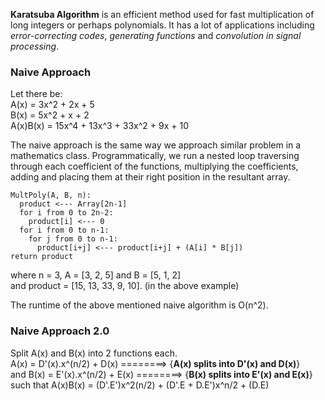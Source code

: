 **Karatsuba Algorithm** is an efficient method used for fast multiplication of long integers or perhaps polynomials. It has a lot of applications including *error-correcting codes*, *generating functions* and *convolution in signal processing*.  
### Naive Approach
  
Let there be:  
A(x) = 3x^2 + 2x + 5  
B(x) = 5x^2 + x + 2  
A(x)B(x) = 15x^4 + 13x^3 + 33x^2 + 9x + 10  
  
The naive approach is the same way we approach similar problem in a mathematics class. Programmatically, we run a nested loop traversing through each coefficient of the functions, multiplying the coefficients, adding and placing them at their right position in the resultant array.  
```
MultPoly(A, B, n):
  product <--- Array[2n-1]
  for i from 0 to 2n-2:
    product[i] <--- 0
  for i from 0 to n-1:
    for j from 0 to n-1:
      product[i+j] <--- product[i+j] + (A[i] * B[j])
return product
```
where n = 3, A = [3, 2, 5] and B = [5, 1, 2]  
and product = [15, 13, 33, 9, 10]. (in the above example)  

The runtime of the above mentioned naive algorithm is O(n^2).  
  
### Naive Approach 2.0  
  
Split A(x) and B(x) into 2 functions each.  
A(x) = D'(x).x^(n/2) + D(x)  ========> {**A(x) splits into D'(x) and D(x)**}  
and B(x) = E'(x).x^(n/2) + E(x)  ========> {**B(x) splits into E'(x) and E(x)**}  
such that A(x)B(x) = (D'.E')x^2(n/2) + (D'.E + D.E')x^n/2 + (D.E)  
  

